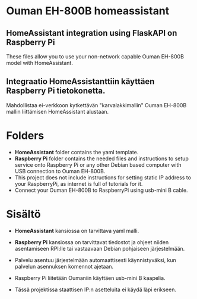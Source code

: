 # Ouman EH-800B homeassistant

## HomeAssistant integration using FlaskAPI on Raspberry Pi

These files allow you to use your non-network capable Ouman EH-800B model with HomeAssistant.

## Integraatio HomeAssistanttiin käyttäen Raspberry Pi tietokonetta.

Mahdollistaa ei-verkkoon kytkettävän "karvalakkimallin" Ouman EH-800B mallin liittämisen HomeAssistant alustaan.


# Folders
- **HomeAssistant** folder contains the yaml template.
- **Raspberry Pi** folder contains the needed files and instructions to setup service onto Raspberry Pi or any other Debian based computer with USB connection to Ouman EH-800B.
- This project does not include instructions for setting static IP address to your RaspberryPi, as internet is full of tutorials for it.
- Connect your Ouman EH-800B to RaspberryPi using usb-mini B cable.

# Sisältö
- **HomeAssistant** kansiossa on tarvittava yaml malli.

- **Raspberry Pi** kansiossa on tarvittavat tiedostot ja ohjeet niiden asentamiseen RPI:lle tai vastaavaan Debian pohjaiseen järjestelmään. 
- Palvelu asentuu järjestelmään automaattisesti käynnistyväksi, kun palvelun asennuksen komennot ajetaan.
- Raspberry Pi liitetään Oumaniin käyttäen usb-mini B kaapelia.
- Tässä projektissa staattisen IP:n asetteluita ei käydä läpi erikseen.



